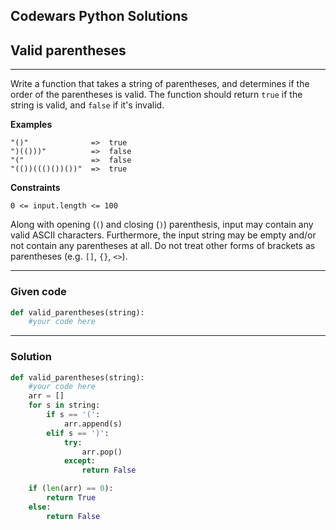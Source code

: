 
Codewars Python Solutions
---
## Valid parentheses <br>
---
Write a function that takes a string of parentheses, and determines if the order of the parentheses is valid. The function should return ```true``` if the string is valid, and ```false``` if it's invalid.

**Examples**
```
"()"              =>  true
")(()))"          =>  false
"("               =>  false
"(())((()())())"  =>  true
```
**Constraints**
```
0 <= input.length <= 100
```
Along with opening (```(```) and closing (```)```) parenthesis, input may contain any valid ASCII characters. Furthermore, the input string may be empty and/or not contain any parentheses at all. Do not treat other forms of brackets as parentheses (e.g. ```[]```, ```{}```, ```<>```).

---
### Given code
```python
def valid_parentheses(string):
    #your code here
```
---
### Solution
```python
def valid_parentheses(string):
    #your code here
    arr = []
    for s in string:
        if s == '(':
            arr.append(s)
        elif s == ')':
            try:
                arr.pop()
            except:
                return False

    if (len(arr) == 0):
        return True
    else:
        return False
```
